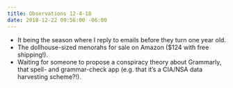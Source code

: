 ```yaml
---
title: Observations 12-4-18
date: 2018-12-22 09:56:00 -06:00
---
```


- It being the season where I reply to emails before they turn one year old.
- The dollhouse-sized menorahs for sale on Amazon ($124 with free shipping!).
- Waiting for someone to propose a conspiracy theory about Grammarly, that spell- and grammar-check app (e.g. that it’s a CIA/NSA data harvesting scheme?!).